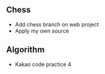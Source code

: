 ## Chess
+ Add chess branch on web project
+ Apply my own source

## Algorithm
+ Kakao code practice 4
